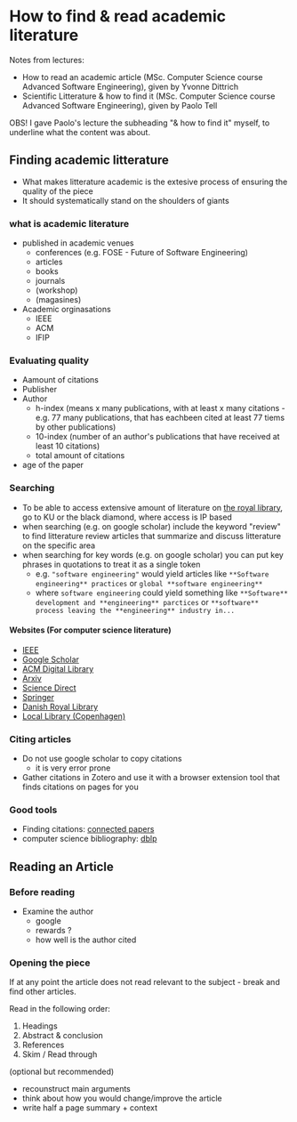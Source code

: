 # How to find & read academic literature

Notes from lectures:

- How to read an academic article (MSc. Computer Science course Advanced Software Engineering), given by Yvonne Dittrich
- Scientific Litterature & how to find it (MSc. Computer Science course Advanced Software Engineering), given by Paolo Tell

OBS! I gave Paolo's lecture the subheading "& how to find it" myself, to underline what the content was about.

## Finding academic litterature

- What makes litterature academic is the extesive process of ensuring the quality of the piece
- It should systematically stand on the shoulders of giants

### what is academic literature

- published in academic venues
  - conferences (e.g. FOSE - Future of Software Engineering)
  - articles
  - books
  - journals
  - (workshop)
  - (magasines)
- Academic orginasations
  - IEEE
  - ACM
  - IFIP

### Evaluating quality

- Aamount of citations
- Publisher
- Author
  - h-index (means x many publications, with at least x many citations - e.g. 77 many publications, that has eachbeen cited at least 77 tiems by other publications)
  - 10-index (number of an author's publications that have received at least 10 citations)
  - total amount of citations
- age of the paper

### Searching

- To be able to access extensive amount of literature on [the royal library](https://www.kb.dk/), go to KU or the black diamond, where access is IP based
- when searching (e.g. on google scholar) include the keyword "review" to find litterature review articles that summarize and discuss litterature on the specific area
- when searching for key words (e.g. on google scholar) you can put key phrases in quotations to treat it as a single token
  - e.g. `"software engineering"` would yield articles like `**Software engineering** practices` or `global **software engineering**`
  - where `software engineering` could yield something like `**Software** development and **engineering** parctices` or `**software** process leaving the **engineering** industry in...`

#### Websites (For computer science literature)

- [IEEE](https://ieeexplore.ieee.org/Xplore/home.jsp)
- [Google Scholar](https://scholar.google.com/)
- [ACM Digital Library](https://dl.acm.org/)
- [Arxiv](https://arxiv.org/)
- [Science Direct](https://www.sciencedirect.com/)
- [Springer](https://www.springer.com/gp)
- [Danish Royal Library](https://www.kb.dk/)
- [Local Library (Copenhagen)](https://bibliotek.kk.dk/)

### Citing articles

- Do not use google scholar to copy citations
  - it is very error prone
- Gather citations in Zotero and use it with a browser extension tool that finds citations on pages for you

### Good tools

- Finding citations: [connected papers](https://www.connectedpapers.com/)
- computer science bibliography: [dblp](https://www.google.com/search?q=dblp&oq=DBLP&gs_lcrp=EgZjaHJvbWUqBwgAEAAYgAQyBwgAEAAYgAQyBwgBEAAYgAQyBwgCEAAYgAQyBwgDEAAYgAQyBwgEEAAYgAQyBwgFEAAYgAQyBwgGEAAYgAQyBwgHEAAYgAQyBwgIEAAYgAQyBwgJEAAYgATSAQgxOTg2ajBqN6gCALACAA&sourceid=chrome&ie=UTF-8#:~:text=dblp%3A-,computer%20science%20bibliography,-DBLP)
  
## Reading an Article

### Before reading

- Examine the author
  - google
  - rewards ?
  - how well is the author cited

### Opening the piece

If at any point the article does not read relevant to the subject - break and find other articles.

Read in the following order:

1. Headings
2. Abstract & conclusion
3. References
4. Skim / Read through

(optional but recommended)

- recounstruct main arguments
- think about how you would change/improve the article
- write half a page summary + context

